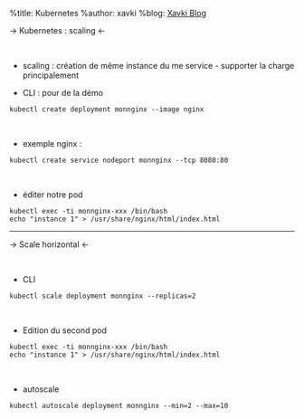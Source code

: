 %title: Kubernetes 
%author: xavki
%blog: [Xavki Blog](https://xavki.blog)


-> Kubernetes : scaling <-


<br>


* scaling : création de même instance du me service
		- supporter la charge principalement

* CLI : pour de la démo

```
kubectl create deployment monnginx --image nginx
```

<br>

* exemple nginx :

```
kubectl create service nodeport monnginx --tcp 8080:80
```

<br>

* éditer notre pod

```
kubectl exec -ti monnginx-xxx /bin/bash
echo "instance 1" > /usr/share/nginx/html/index.html
```

-----------------------------------------------------------------

-> Scale horizontal <-


<br>

* CLI

```
kubectl scale deployment monnginx --replicas=2
```

<br>

* Edition du second pod

```
kubectl exec -ti monnginx-xxx /bin/bash
echo "instance 1" > /usr/share/nginx/html/index.html
```

<br>

* autoscale

```
kubectl autoscale deployment monnginx --min=2 --max=10
```
